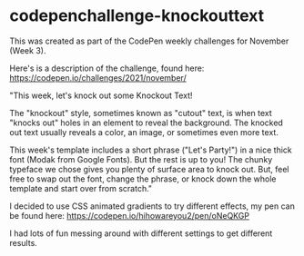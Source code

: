 # codepenchallenge-knockouttext
This was created as part of the CodePen weekly challenges for November (Week 3).

Here's is a description of the challenge, found here: https://codepen.io/challenges/2021/november/


"This week, let's knock out some Knockout Text!

The "knockout" style, sometimes known as "cutout" text, is when text "knocks out" holes in an element to reveal the background. The knocked out text usually reveals a color, an image, or sometimes even more text.

This week's template includes a short phrase ("Let's Party!") in a nice thick font (Modak from Google Fonts). But the rest is up to you! The chunky typeface we chose gives you plenty of surface area to knock out. But, feel free to swap out the font, change the phrase, or knock down the whole template and start over from scratch."


I decided to use CSS animated gradients to try different effects, my pen can be found here: https://codepen.io/hihowareyou2/pen/oNeQKGP

I had lots of fun messing around with different settings to get different results.
